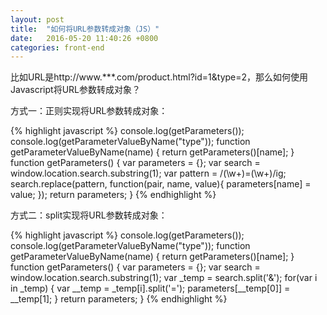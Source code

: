 ```yaml
---
layout: post
title:  "如何将URL参数转成对象（JS）"
date:   2016-05-20 11:40:26 +0800
categories: front-end
---
```

比如URL是http://www.***.com/product.html?id=1&type=2，那么如何使用Javascript将URL参数转成对象？

方式一：正则实现将URL参数转成对象：

{% highlight javascript %}
console.log(getParameters());
console.log(getParameterValueByName("type"));
function getParameterValueByName(name) {
  return getParameters()[name];
}
function getParameters() {
  var parameters = {};
  var search = window.location.search.substring(1);
  var pattern = /(\w+)=(\w+)/ig;
  search.replace(pattern, function(pair, name, value){
    parameters[name] = value;
  });
  return parameters;
}
{% endhighlight %}

方式二：split实现将URL参数转成对象：

{% highlight javascript %}
console.log(getParameters());
console.log(getParameterValueByName("type"));
function getParameterValueByName(name) {
  return getParameters()[name];
}
function getParameters() {
  var parameters = {};
  var search = window.location.search.substring(1);
  var _temp = search.split('&');
  for(var i in _temp) {
    var __temp = _temp[i].split('=');
    parameters[__temp[0]] = __temp[1];
  }
  return parameters;
}
{% endhighlight %}